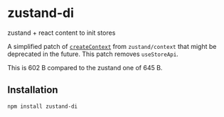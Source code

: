 # zustand-di

zustand + react content to init stores

A simplified patch of [`createContext`](https://github.com/pmndrs/zustand/blob/main/src/context.ts) from `zustand/context` that might be deprecated in the future. This patch removes `useStoreApi`.

This is 602 B compared to the zustand one of 645 B.

## Installation

```bash
npm install zustand-di
```
